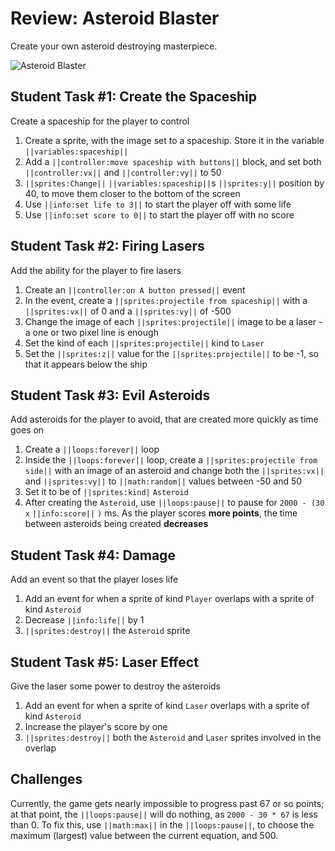 # Review: Asteroid Blaster

Create your own asteroid destroying masterpiece.

![Asteroid Blaster](/static/courses/csintro1/review/asteroid-blaster.gif)

## Student Task #1: Create the Spaceship

Create a spaceship for the player to control

1. Create a sprite, with the image set to a spaceship. Store it in the variable ``||variables:spaceship||``
2. Add a ``||controller:move spaceship with buttons||`` block, and set both ``||controller:vx||`` and ``||controller:vy||`` to 50
3. ``||sprites:Change||`` ``||variables:spaceship||``s ``||sprites:y||`` position by 40, to move them closer to the bottom of the screen
4. Use ``||info:set life to 3||`` to start the player off with some life
5. Use ``||info:set score to 0||`` to start the player off with no score

## Student Task #2: Firing Lasers

Add the ability for the player to fire lasers

1. Create an ``||controller:on A button pressed||`` event
2. In the event, create a ``||sprites:projectile from spaceship||`` with a ``||sprites:vx||`` of 0 and a ``||sprites:vy||`` of -500
3. Change the image of each ``||sprites:projectile||`` image to be a laser - a one or two pixel line is enough
4. Set the kind of each ``||sprites:projectile||`` kind to `Laser`
5. Set the ``||sprites:z||`` value for the ``||sprites:projectile||`` to be -1, so that it appears below the ship

## Student Task #3: Evil Asteroids

Add asteroids for the player to avoid, that are created more quickly as time goes on

1. Create a ``||loops:forever||`` loop
2. Inside the ``||loops:forever||`` loop, create a ``||sprites:projectile from side||`` with an image of an asteroid and change both the ``||sprites:vx||`` and ``||sprites:vy||`` to ``||math:random||`` values between -50 and 50
3. Set it to be of ``||sprites:kind|`` `Asteroid`
4. After creating the ``Asteroid``, use ``||loops:pause||`` to pause for `2000 - (30 x` ``||info:score||`` `)` ms. As the player scores **more points**, the time between asteroids being created **decreases**

## Student Task #4: Damage

Add an event so that the player loses life 

1. Add an event for when a sprite of kind `Player` overlaps with a sprite of kind `Asteroid`
2. Decrease ``||info:life||`` by 1
3. ``||sprites:destroy||`` the ``Asteroid`` sprite

## Student Task #5: Laser Effect

Give the laser some power to destroy the asteroids

1. Add an event for when a sprite of kind ``Laser`` overlaps with a sprite of kind ``Asteroid``
2. Increase the player's score by one
3. ``||sprites:destroy||`` both the ``Asteroid`` and ``Laser`` sprites involved in the overlap

## Challenges

Currently, the game gets nearly impossible to progress past 67 or so points; at that point, the ``||loops:pause||`` will do nothing, as ``2000 - 30 * 67`` is less than 0. To fix this, use ``||math:max||`` in the ``||loops:pause||``, to choose the maximum (largest) value between the current equation, and 500.

